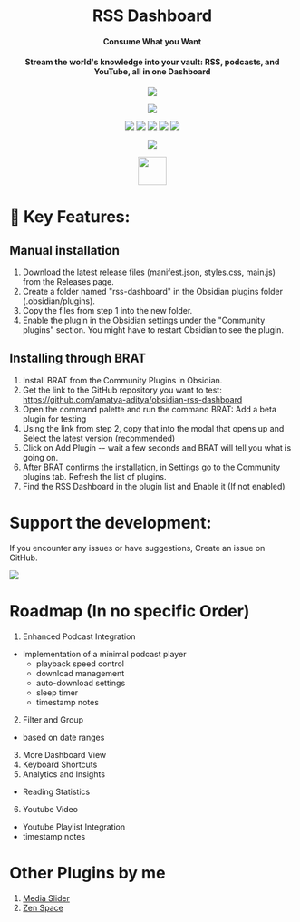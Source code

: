 <h1 align="center">RSS Dashboard</h1>
<h4 align="center">Consume What you Want</h4>
<h4 align="center">Stream the world's knowledge into your vault: RSS, podcasts, and YouTube, all in one Dashboard</h4>

<p align="center">
  <img  src="https://github.com/amatya-aditya/obsidian-rss-dashboard/blob/master/assets/l5.png">
</p>

<p align="center">
  <img  src="https://github.com/amatya-aditya/obsidian-rss-dashboard/blob/master/assets/d4.png">
</p>


<p align="center">
  <a href="https://github.com/amatya-aditya/obsidian-rss-dashboard/releases/latest">
		<img src="https://img.shields.io/github/v/release/amatya-aditya/obsidian-rss-dashboard?style=flat-square&color=573E7A&label=release">
	</a>
  <img src="https://img.shields.io/github/release-date/amatya-aditya/obsidian-rss-dashboard">
	<a href="https://github.com/amatya-aditya/obsidian-rss-dashboard/blob/main/LICENSE">
		<img src="https://img.shields.io/github/license/amatya-aditya/obsidian-rss-dashboard">
	</a>
	<img src="https://img.shields.io/github/downloads/amatya-aditya/obsidian-rss-dashboard/total">
	<a href="https://github.com/amatya-aditya/obsidian-rss-dashboard/issues">
		<img src="https://img.shields.io/github/issues/amatya-aditya/obsidian-rss-dashboard">
	</a>

</p>

<p align="center">
<a href="https://www.buymeacoffee.com/amatya_aditya"><img src="https://img.buymeacoffee.com/button-api/?text=Buy me a pizza&emoji=🍕&slug=amatya_aditya&button_colour=FFDD00&font_colour=000000&font_family=Cookie&outline_colour=000000&coffee_colour=ffffff" /></a>
</p>

<p align="center"> <a href="<script type='text/javascript' src='https://storage.ko-fi.com/cdn/widget/Widget_2.js'></script><script type='text/javascript'>kofiwidget2.init('Support me on Ko-fi', '#7c73f5', 'Y8Y41FV4WI');kofiwidget2.draw();</script> "> </p>


<p align="center">
  <a href="https://www.youtube.com/watch?v=Ie73HjSW85Y" target="_blank">
    <img src="https://upload.wikimedia.org/wikipedia/commons/b/b8/YouTube_play_button_icon_%282013%E2%80%932017%29.svg" 
         style="width: 50px; height: auto; ">
  </a>
</p>


# 📌 Key Features:


## Manual installation

  1. Download the latest release files (manifest.json, styles.css, main.js) from the Releases page.
  2. Create a folder named "rss-dashboard" in the Obsidian plugins folder (.obsidian/plugins).
  3. Copy the files from step 1 into the new folder.
  4.  Enable the plugin in the Obsidian settings under the "Community plugins" section. You might have to restart Obsidian to see the plugin.

## Installing through BRAT

1. Install BRAT from the Community Plugins in Obsidian.
2. Get the link to the GitHub repository you want to test: https://github.com/amatya-aditya/obsidian-rss-dashboard
3. Open the command palette and run the command BRAT: Add a beta plugin for testing
4. Using the link from step 2, copy that into the modal that opens up and Select the latest version (recommended)
5. Click on Add Plugin -- wait a few seconds and BRAT will tell you what is going on.
6. After BRAT confirms the installation, in Settings go to the Community plugins tab.
Refresh the list of plugins.
7. Find the RSS Dashboard in the plugin list and Enable it (If not enabled)

# Support the development:

If you encounter any issues or have suggestions, Create an issue on GitHub. 

<a href="https://www.buymeacoffee.com/amatya_aditya"><img src="https://img.buymeacoffee.com/button-api/?text=Buy me a pizza&emoji=🍕&slug=amatya_aditya&button_colour=FFDD00&font_colour=000000&font_family=Cookie&outline_colour=000000&coffee_colour=ffffff" /></a>


# Roadmap (In no specific Order)

1. Enhanced Podcast Integration
  - Implementation of a minimal podcast player
    - playback speed control 
    - download management
    - auto-download settings
    - sleep timer
    - timestamp notes
2. Filter and Group
  - based on date ranges
3. More Dashboard View
4. Keyboard Shortcuts
5. Analytics and Insights
  - Reading Statistics
6. Youtube Video
  - Youtube Playlist Integration
  - timestamp notes

# Other Plugins by me

1. [Media Slider](https://github.com/amatya-aditya/obsidian-media-slider)
2. [Zen Space](https://github.com/amatya-aditya/obsidian-zen-space)
